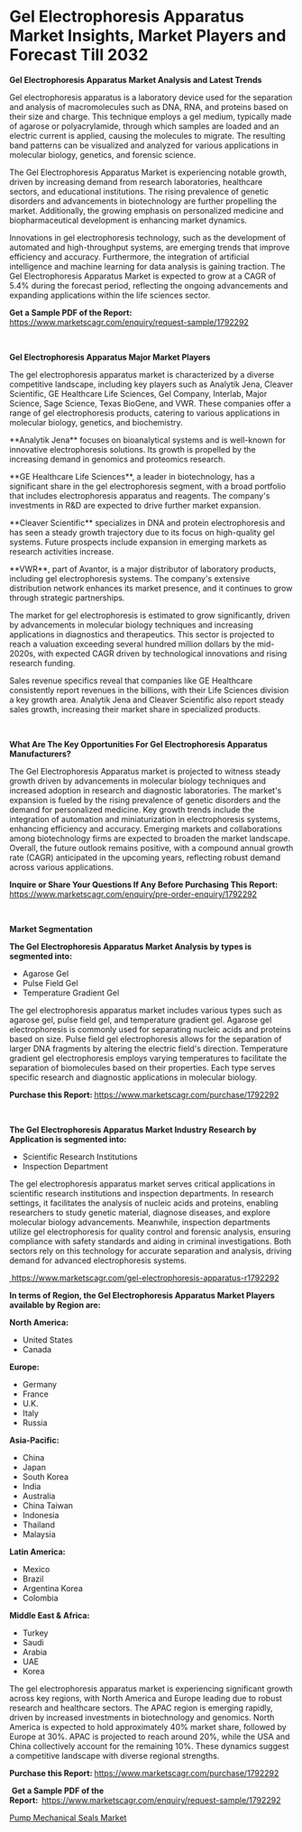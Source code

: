 <p><h1>Gel Electrophoresis Apparatus Market Insights, Market Players and Forecast Till 2032</h1></p><p><strong>Gel Electrophoresis Apparatus Market Analysis and Latest Trends</strong></p>
<p><p>Gel electrophoresis apparatus is a laboratory device used for the separation and analysis of macromolecules such as DNA, RNA, and proteins based on their size and charge. This technique employs a gel medium, typically made of agarose or polyacrylamide, through which samples are loaded and an electric current is applied, causing the molecules to migrate. The resulting band patterns can be visualized and analyzed for various applications in molecular biology, genetics, and forensic science.</p><p>The Gel Electrophoresis Apparatus Market is experiencing notable growth, driven by increasing demand from research laboratories, healthcare sectors, and educational institutions. The rising prevalence of genetic disorders and advancements in biotechnology are further propelling the market. Additionally, the growing emphasis on personalized medicine and biopharmaceutical development is enhancing market dynamics.</p><p>Innovations in gel electrophoresis technology, such as the development of automated and high-throughput systems, are emerging trends that improve efficiency and accuracy. Furthermore, the integration of artificial intelligence and machine learning for data analysis is gaining traction. The Gel Electrophoresis Apparatus Market is expected to grow at a CAGR of 5.4% during the forecast period, reflecting the ongoing advancements and expanding applications within the life sciences sector.</p></p>
<p><strong>Get a Sample PDF of the Report:&nbsp;</strong> <a href="https://www.marketscagr.com/enquiry/request-sample/1792292?utm_campaign=3562&utm_medium=2&utm_source=Github&utm_content=ia&utm_term=10042025&utm_id=gel-electrophoresis-apparatus">https://www.marketscagr.com/enquiry/request-sample/1792292</a></p>
<p>&nbsp;</p>
<p><strong>Gel Electrophoresis Apparatus Major Market Players</strong></p>
<p><p>The gel electrophoresis apparatus market is characterized by a diverse competitive landscape, including key players such as Analytik Jena, Cleaver Scientific, GE Healthcare Life Sciences, Gel Company, Interlab, Major Science, Sage Science, Texas BioGene, and VWR. These companies offer a range of gel electrophoresis products, catering to various applications in molecular biology, genetics, and biochemistry.</p><p>**Analytik Jena** focuses on bioanalytical systems and is well-known for innovative electrophoresis solutions. Its growth is propelled by the increasing demand in genomics and proteomics research. </p><p>**GE Healthcare Life Sciences**, a leader in biotechnology, has a significant share in the gel electrophoresis segment, with a broad portfolio that includes electrophoresis apparatus and reagents. The company's investments in R&D are expected to drive further market expansion.</p><p>**Cleaver Scientific** specializes in DNA and protein electrophoresis and has seen a steady growth trajectory due to its focus on high-quality gel systems. Future prospects include expansion in emerging markets as research activities increase.</p><p>**VWR**, part of Avantor, is a major distributor of laboratory products, including gel electrophoresis systems. The company's extensive distribution network enhances its market presence, and it continues to grow through strategic partnerships.</p><p>The market for gel electrophoresis is estimated to grow significantly, driven by advancements in molecular biology techniques and increasing applications in diagnostics and therapeutics. This sector is projected to reach a valuation exceeding several hundred million dollars by the mid-2020s, with expected CAGR driven by technological innovations and rising research funding.</p><p>Sales revenue specifics reveal that companies like GE Healthcare consistently report revenues in the billions, with their Life Sciences division a key growth area. Analytik Jena and Cleaver Scientific also report steady sales growth, increasing their market share in specialized products.</p></p>
<p>&nbsp;</p>
<p><strong>What Are The Key Opportunities For Gel Electrophoresis Apparatus Manufacturers?</strong></p>
<p><p>The Gel Electrophoresis Apparatus market is projected to witness steady growth driven by advancements in molecular biology techniques and increased adoption in research and diagnostic laboratories. The market's expansion is fueled by the rising prevalence of genetic disorders and the demand for personalized medicine. Key growth trends include the integration of automation and miniaturization in electrophoresis systems, enhancing efficiency and accuracy. Emerging markets and collaborations among biotechnology firms are expected to broaden the market landscape. Overall, the future outlook remains positive, with a compound annual growth rate (CAGR) anticipated in the upcoming years, reflecting robust demand across various applications.</p></p>
<p><strong>Inquire or Share Your Questions If Any Before Purchasing This Report:</strong> <a href="https://www.marketscagr.com/enquiry/pre-order-enquiry/1792292?utm_campaign=3562&utm_medium=2&utm_source=Github&utm_content=ia&utm_term=10042025&utm_id=gel-electrophoresis-apparatus">https://www.marketscagr.com/enquiry/pre-order-enquiry/1792292</a></p>
<p>&nbsp;</p>
<p><strong>Market Segmentation</strong></p>
<p><strong>The Gel Electrophoresis Apparatus Market Analysis by types is segmented into:</strong></p>
<p><ul><li>Agarose Gel</li><li>Pulse Field Gel</li><li>Temperature Gradient Gel</li></ul></p>
<p><p>The gel electrophoresis apparatus market includes various types such as agarose gel, pulse field gel, and temperature gradient gel. Agarose gel electrophoresis is commonly used for separating nucleic acids and proteins based on size. Pulse field gel electrophoresis allows for the separation of larger DNA fragments by altering the electric field's direction. Temperature gradient gel electrophoresis employs varying temperatures to facilitate the separation of biomolecules based on their properties. Each type serves specific research and diagnostic applications in molecular biology.</p></p>
<p><strong>Purchase this Report:&nbsp;</strong><a href="https://www.marketscagr.com/purchase/1792292?utm_campaign=3562&utm_medium=2&utm_source=Github&utm_content=ia&utm_term=10042025&utm_id=gel-electrophoresis-apparatus">https://www.marketscagr.com/purchase/1792292</a></p>
<p>&nbsp;</p>
<p><strong>The Gel Electrophoresis Apparatus Market Industry Research by Application is segmented into:</strong></p>
<p><ul><li>Scientific Research Institutions</li><li>Inspection Department</li></ul></p>
<p><p>The gel electrophoresis apparatus market serves critical applications in scientific research institutions and inspection departments. In research settings, it facilitates the analysis of nucleic acids and proteins, enabling researchers to study genetic material, diagnose diseases, and explore molecular biology advancements. Meanwhile, inspection departments utilize gel electrophoresis for quality control and forensic analysis, ensuring compliance with safety standards and aiding in criminal investigations. Both sectors rely on this technology for accurate separation and analysis, driving demand for advanced electrophoresis systems.</p></p>
<p><a href="https://www.marketscagr.com/gel-electrophoresis-apparatus-r1792292?utm_campaign=3562&utm_medium=2&utm_source=Github&utm_content=ia&utm_term=10042025&utm_id=gel-electrophoresis-apparatus">&nbsp;https://www.marketscagr.com/gel-electrophoresis-apparatus-r1792292</a></p>
<p><strong>In terms of Region, the Gel Electrophoresis Apparatus Market Players available by Region are:</strong></p>
<p>
    <p> <strong> North America: </strong>
        <ul>
            <li>United States</li>
            <li>Canada</li>
        </ul>
        </p> 
    <p> <strong> Europe: </strong>
        <ul>
            <li>Germany</li>
            <li>France</li>
            <li>U.K.</li>
            <li>Italy</li>
            <li>Russia</li>
        </ul>
        </p> 
    <p> <strong> Asia-Pacific: </strong>
        <ul>
            <li>China</li>
            <li>Japan</li>
            <li>South Korea</li>
            <li>India</li>
            <li>Australia</li>
            <li>China Taiwan</li>
            <li>Indonesia</li>
            <li>Thailand</li>
            <li>Malaysia</li>
        </ul>
        </p> 
    <p> <strong> Latin America: </strong>
        <ul>
            <li>Mexico</li>
            <li>Brazil</li>
            <li>Argentina Korea</li>
            <li>Colombia</li>
        </ul>
        </p> 
    <p> <strong> Middle East & Africa: </strong>
        <ul>
            <li>Turkey</li>
            <li>Saudi</li>
            <li>Arabia</li>
            <li>UAE</li>
            <li>Korea</li>
        </ul>
    </p>
    </p>
<p><p>The gel electrophoresis apparatus market is experiencing significant growth across key regions, with North America and Europe leading due to robust research and healthcare sectors. The APAC region is emerging rapidly, driven by increased investments in biotechnology and genomics. North America is expected to hold approximately 40% market share, followed by Europe at 30%. APAC is projected to reach around 20%, while the USA and China collectively account for the remaining 10%. These dynamics suggest a competitive landscape with diverse regional strengths.</p></p>
<p><strong>Purchase this Report: </strong><a href="https://www.marketscagr.com/purchase/1792292?utm_campaign=3562&utm_medium=2&utm_source=Github&utm_content=ia&utm_term=10042025&utm_id=gel-electrophoresis-apparatus">https://www.marketscagr.com/purchase/1792292</a></p>
<p>&nbsp;<strong>Get a Sample PDF of the Report:&nbsp;&nbsp;</strong><a href="https://www.marketscagr.com/enquiry/request-sample/1792292?utm_campaign=3562&utm_medium=2&utm_source=Github&utm_content=ia&utm_term=10042025&utm_id=gel-electrophoresis-apparatus">https://www.marketscagr.com/enquiry/request-sample/1792292</a></p>
<p><strong></strong></p>
<p><p><a href="https://github.com/azorrotutus/Market-Research-Report-List-1/blob/main/pump-mechanical-seals-market.md?utm_campaign=3562&utm_medium=2&utm_source=Github&utm_content=ia&utm_term=10042025&utm_id=gel-electrophoresis-apparatus">Pump Mechanical Seals Market</a></p></p>